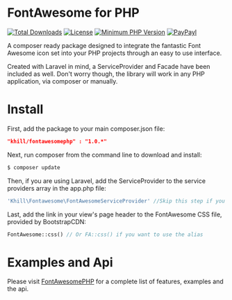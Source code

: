 FontAwesome for PHP
===================
[![Total Downloads](https://img.shields.io/packagist/dt/khill/FontAwesomePHP.svg?style=plastic)](https://packagist.org/packages/khill/FontAwesomePHP)
[![License](https://img.shields.io/packagist/l/khill/FontAwesomePHP.svg?style=plastic)](http://opensource.org/licenses/MIT)
[![Minimum PHP Version](https://img.shields.io/badge/php-%3E%3D%205.3-8892BF.svg?style=plastic)](https://php.net/)
[![PayPayl](https://img.shields.io/badge/paypal-donate-yellow.svg?style=plastic)](https://www.paypal.com/cgi-bin/webscr?cmd=_s-xclick&hosted_button_id=FLP6MYY3PYSFQ)

A composer ready package designed to integrate the fantastic Font Awesome icon set into your PHP projects through an easy to use interface.

Created with Laravel in mind, a ServiceProvider and Facade have been included as well. Don't worry though, the library will work in any PHP application, via composer or manually.

Install
=======
First, add the package to your main composer.json file:

```json
"khill/fontawesomephp" : "1.0.*"
```

Next, run composer from the command line to download and install:

```bash
$ composer update
```

Then, if you are using Laravel, add the ServiceProvider to the service providers array in the app.php file:

```php
'Khill\Fontawesome\FontAwesomeServiceProvider' //Skip this step if you are not using Laravel
```

Last, add the link in your view's page header to the FontAwesome CSS file, provided by BootstrapCDN:

```php
FontAwesome::css() // Or FA::css() if you want to use the alias
```

Examples and Api
================
Please visit [FontAwesomePHP](http://kevinkhill.github.io/FontAwesomePHP) for a complete list of features, examples and the api.
